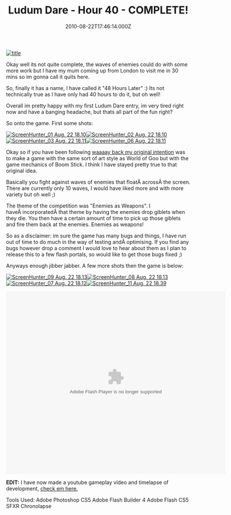 ﻿---
coverImage: /images/fallback-post-header.png
date: "2010-08-22T17:46:14.000Z"
tags:
  - finished
  - flash
  - game
  - games
  - leiro
  - ludum
  - project
title: Ludum Dare - Hour 40 - COMPLETE!
oldUrl: /48-hours-later/ludum-dare-hour-40-complete
---

[![](https://www.mikecann.blog/wp-content/uploads/2010/08/title.png "title")](https://www.mikecann.blog/wp-content/uploads/2010/08/title.png)

Okay well its not quite complete, the waves of enemies could do with some more work but I have my mum coming up from London to visit me in 30 mins so im gonna call it quits here.

<!-- more -->

So, finally it has a name, I have called it "48 Hours Later" :) Its not technically true as I have only had 40 hours to do it, but oh well!

Overall im pretty happy with my first Ludum Dare entry, im very tired right now and have a banging headache, but thats all part of the fun right?

So onto the game. First some shots:

[![](https://www.mikecann.blog/wp-content/uploads/2010/08/ScreenHunter_01-Aug.-22-18.101-300x270.jpg "ScreenHunter_01 Aug. 22 18.10")](https://www.mikecann.blog/wp-content/uploads/2010/08/ScreenHunter_01-Aug.-22-18.101.jpg)[![](https://www.mikecann.blog/wp-content/uploads/2010/08/ScreenHunter_02-Aug.-22-18.10-300x269.jpg "ScreenHunter_02 Aug. 22 18.10")
](https://www.mikecann.blog/wp-content/uploads/2010/08/ScreenHunter_02-Aug.-22-18.10.jpg)[![](https://www.mikecann.blog/wp-content/uploads/2010/08/ScreenHunter_03-Aug.-22-18.111-300x273.jpg "ScreenHunter_03 Aug. 22 18.11")](https://www.mikecann.blog/wp-content/uploads/2010/08/ScreenHunter_03-Aug.-22-18.111.jpg)[![](https://www.mikecann.blog/wp-content/uploads/2010/08/ScreenHunter_06-Aug.-22-18.111-300x271.jpg "ScreenHunter_06 Aug. 22 18.11")](https://www.mikecann.blog/wp-content/uploads/2010/08/ScreenHunter_06-Aug.-22-18.111.jpg)

Okay so if you have been following [waaaay back my original intention](/posts/ludum-dare-hour-1/) was to make a game with the same sort of art style as World of Goo but with the game mechanics of Boom Stick. I think I have stayed pretty true to that original idea.

Basically you fight against waves of enemies that floatÂ acrossÂ the screen. There are currently only 10 waves, I would have liked more and with more variety but oh well ;)

The theme of the competition was "Enemies as Weapons". I haveÂ incorporatedÂ that theme by having the enemies drop giblets when they die. You then have a certain amount of time to pick up those giblets and fire them back at the enemies. Enemies as weapons!

So as a disclaimer: im sure the game has many bugs and things, I have run out of time to do much in the way of testing andÂ optimising. If you find any bugs however drop a comment I would love to hear about them as I plan to release this to a few flash portals, so would like to get those bugs fixed ;)

Anyways enough jibber jabber. A few more shots then the game is below:

[![](https://www.mikecann.blog/wp-content/uploads/2010/08/ScreenHunter_09-Aug.-22-18.13-300x211.jpg "ScreenHunter_09 Aug. 22 18.13")](https://www.mikecann.blog/wp-content/uploads/2010/08/ScreenHunter_09-Aug.-22-18.13.jpg)[![](https://www.mikecann.blog/wp-content/uploads/2010/08/ScreenHunter_08-Aug.-22-18.13-300x296.jpg "ScreenHunter_08 Aug. 22 18.13")
](https://www.mikecann.blog/wp-content/uploads/2010/08/ScreenHunter_08-Aug.-22-18.13.jpg)[![](https://www.mikecann.blog/wp-content/uploads/2010/08/ScreenHunter_07-Aug.-22-18.12-300x266.jpg "ScreenHunter_07 Aug. 22 18.12")](https://www.mikecann.blog/wp-content/uploads/2010/08/ScreenHunter_07-Aug.-22-18.12.jpg)[![](https://www.mikecann.blog/wp-content/uploads/2010/08/ScreenHunter_11-Aug.-22-18.39-300x244.jpg "ScreenHunter_11 Aug. 22 18.39")](https://www.mikecann.blog/wp-content/uploads/2010/08/ScreenHunter_11-Aug.-22-18.39.jpg)

<a name="thegame"></a>

<object style="width: 600px; height: 500px;" classid="clsid:d27cdb6e-ae6d-11cf-96b8-444553540000" width="600" height="500" codebase="https://download.macromedia.com/pub/shockwave/cabs/flash/swflash.cab#version=6,0,40,0"><param name="src" value="https://www.mikecann.blog/DumpingGround/ld/18/05/LudumDare18.swf" /><embed style="width: 600px; height: 500px;" type="application/x-shockwave-flash" width="600" height="500" src="https://www.mikecann.blog/DumpingGround/ld/18/05/LudumDare18.swf"></embed></object>

**EDIT:** I have now made a youtube gameplay video and timelapse of development, [check em here.](/posts/?p=1291)

Tools Used:
Adobe Photoshop CS5
Adobe Flash Builder 4
Adobe Flash CS5
SFXR
Chronolapse
